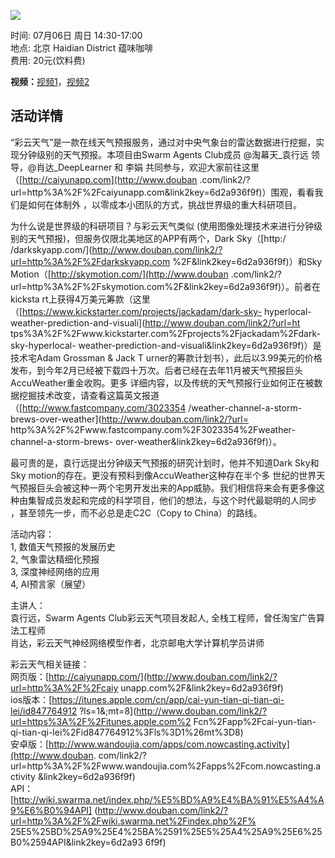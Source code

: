 ![](http://www.swarma.org/files/201406300242_p2189394676.jpg)

时间: 07月06日 周日 14:30-17:00  
地点: 北京 Haidian District 蕴味咖啡  
费用: 20元(饮料费)

**视频：**[视频1](http://v.youku.com/v_show/id_XOTU0NDY4NDIw.html?from=s1.8-1-1.2)，[视频2](http://v.youku.com/v_show/id_XOTU0NDc1Mjky.html?from=s1.8-1-1.2)

##  活动详情

“彩云天气”是一款在线天气预报服务，通过对中央气象台的雷达数据进行挖掘，实现分钟级别的天气预报。本项目由Swarm Agents Club成员 @淘幕天_袁行远
领导，@肖达_DeepLearner 和 李娟 共同参与，欢迎大家前往这里（[http://caiyunapp.com](http://www.douban
.com/link2/?url=http%3A%2F%2Fcaiyunapp.com&link2key=6d2a936f9f)）围观，看看我们是如何在体制外
，以零成本小团队的方式，挑战世界级的重大科研项目。  
  
为什么说是世界级的科研项目？与彩云天气类似 (使用图像处理技术来进行分钟级别的天气预报)，但服务仅限北美地区的APP有两个，Dark Sky（[http:/
/darkskyapp.com/](http://www.douban.com/link2/?url=http%3A%2F%2Fdarkskyapp.com
%2F&link2key=6d2a936f9f)）和Sky Motion（[http://skymotion.com/](http://www.douban
.com/link2/?url=http%3A%2F%2Fskymotion.com%2F&link2key=6d2a936f9f)）。前者在kicksta
rt上获得4万美元筹款（这里（[https://www.kickstarter.com/projects/jackadam/dark-sky-
hyperlocal-weather-prediction-and-visuali](http://www.douban.com/link2/?url=ht
tps%3A%2F%2Fwww.kickstarter.com%2Fprojects%2Fjackadam%2Fdark-sky-hyperlocal-
weather-prediction-and-visuali&link2key=6d2a936f9f)）是技术宅Adam Grossman & Jack T
urner的筹款计划书），此后以3.99美元的价格发布，到今年2月已经被下载四十万次。后者已经在去年11月被天气预报巨头AccuWeather重金收购。更多
详细内容，以及传统的天气预报行业如何正在被数据挖掘技术改变，请查看这篇英文报道（[http://www.fastcompany.com/3023354
/weather-channel-a-storm-brews-over-weather](http://www.douban.com/link2/?url=
http%3A%2F%2Fwww.fastcompany.com%2F3023354%2Fweather-channel-a-storm-brews-
over-weather&link2key=6d2a936f9f)）。  
  
最可贵的是，袁行远提出分钟级天气预报的研究计划时，他并不知道Dark Sky和Sky motion的存在。更没有预料到像AccuWeather这种存在半个多
世纪的世界天气预报巨头会被这种一两个宅男开发出来的App威胁。我们相信将来会有更多像这种由集智成员发起和完成的科学项目，他们的想法，与这个时代最聪明的人同步
，甚至领先一步，而不必总是走C2C（Copy to China）的路线。  
  
活动内容：  
1, 数值天气预报的发展历史  
2, 气象雷达精细化预报  
3, 深度神经网络的应用  
4, AI预言家（展望）  
  
主讲人：  
袁行远，Swarm Agents Club彩云天气项目发起人, 全栈工程师，曾任淘宝广告算法工程师  
肖达，彩云天气神经网络模型作者，北京邮电大学计算机学员讲师  
  
彩云天气相关链接：  
网页版：[http://caiyunapp.com/](http://www.douban.com/link2/?url=http%3A%2F%2Fcaiy
unapp.com%2F&link2key=6d2a936f9f)  
ios版本：[https://itunes.apple.com/cn/app/cai-yun-tian-qi-tian-qi-lei/id847764912
?ls=1&;mt=8](http://www.douban.com/link2/?url=https%3A%2F%2Fitunes.apple.com%2
Fcn%2Fapp%2Fcai-yun-tian-qi-tian-qi-lei%2Fid847764912%3Fls%3D1%26mt%3D8)  
安卓版：[http://www.wandoujia.com/apps/com.nowcasting.activity](http://www.douban.
com/link2/?url=http%3A%2F%2Fwww.wandoujia.com%2Fapps%2Fcom.nowcasting.activity
&link2key=6d2a936f9f)  
API：[http://wiki.swarma.net/index.php/%E5%BD%A9%E4%BA%91%E5%A4%A9%E6%B0%94API]
(http://www.douban.com/link2/?url=http%3A%2F%2Fwiki.swarma.net%2Findex.php%2F%
25E5%25BD%25A9%25E4%25BA%2591%25E5%25A4%25A9%25E6%25B0%2594API&link2key=6d2a93
6f9f)[ ](http://www.douban.com/event/21970164/#)

